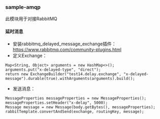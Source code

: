 ### sample-amqp
此模块用于对接RabbitMQ

#### 延时消息
- 安装rabbitmq_delayed_message_exchange插件：https://www.rabbitmq.com/community-plugins.html
- 定义Exchange：
```
Map<String, Object> arguments = new HashMap<>();
arguments.put("x-delayed-type", "direct");
return new ExchangeBuilder("test14.delay.exchange", "x-delayed-message").durable(true).withArguments(arguments).build();
```
- 发送消息：
```
MessageProperties messageProperties = new MessageProperties();
messageProperties.setHeader("x-delay", 5000);
Message message = new Message(body.getBytes(), messageProperties);
rabbitTemplate.convertAndSend(exchange, routingKey, message);
```